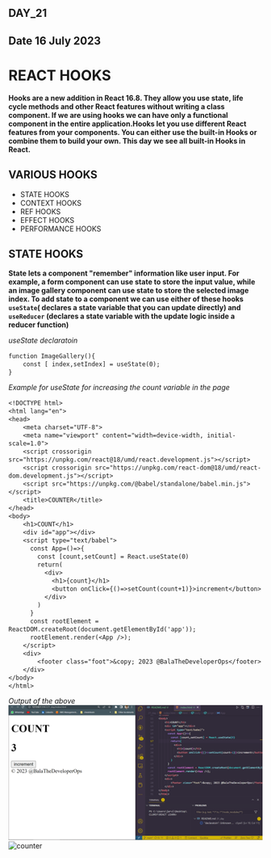 ## DAY_21 
## Date 16 July 2023 

# REACT HOOKS 

**Hooks are a new addition in React 16.8. They allow you use state, life cycle methods and other React features without writing a class component. If we are using hooks we can have only a functional component in the entire application.Hooks let you use different React features from your components. You can either use the built-in Hooks or combine them to build your own. This day we see all built-in Hooks in React.**

## VARIOUS HOOKS
- STATE HOOKS 
- CONTEXT HOOKS 
- REF HOOKS 
- EFFECT HOOKS 
- PERFORMANCE HOOKS 


## STATE HOOKS 
**State lets a component "remember" information like user input. For example, a form component can use state to store the input value, while an image gallery component can use state to store the selected image index. To add state to a component we can use either of these hooks `useState`( declares a state variable that you can update directly) and `useReducer` (declares a state variable with the update logic inside a reducer function)**

*useState declaratoin*
```
function ImageGallery(){
    const [ index,setIndex] = useState(0);
}
```

*Example for useState for increasing the count variable in the page*
```
<!DOCTYPE html>
<html lang="en">
<head>
    <meta charset="UTF-8">
    <meta name="viewport" content="width=device-width, initial-scale=1.0">
    <script crossorigin src="https://unpkg.com/react@18/umd/react.development.js"></script>
    <script crossorigin src="https://unpkg.com/react-dom@18/umd/react-dom.development.js"></script>
    <script src="https://unpkg.com/@babel/standalone/babel.min.js"></script>
    <title>COUNTER</title>
</head>
<body>
    <h1>COUNT</h1>
    <div id="app"></div>
    <script type="text/babel">
      const App=()=>{
        const [count,setCount] = React.useState(0)
        return(
          <div>
            <h1>{count}</h1>
            <button onClick={()=>setCount(count+1)}>increment</button>
          </div>
        )
      }
      const rootElement = ReactDOM.createRoot(document.getElementById('app'));
      rootElement.render(<App />);
    </script>
    <div>
        <footer class="foot">&copy; 2023 @BalaTheDeveloperOps</footer>
    </div>
</body>
</html>

```
*Output of the above*
![Alt text](image.png)
![counter](https://github.com/TheDeveloperOps/30_days_of_react/assets/82383377/a4b325fe-bb11-47e8-a1a4-73bdeb992bba)

